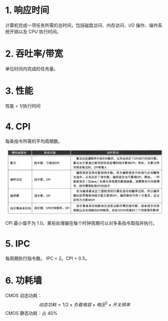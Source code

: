 # 1. 响应时间

计算机完成一项任务所需的总时间，包括磁盘访问、内存访问、I/O 操作、操作系统开销以及 CPU 执行时间。

# 2. 吞吐率/带宽

单位时间内完成的任务量。

# 3. 性能

性能 = 1/执行时间

# 4. CPI

每条指令所需的平均周期数。

![image-20240712213155564](./性能指标.assets/image-20240712213155564.png)

CPI 最小值不为 1.0。某些处理器在每个时钟周期可以对多条指令取指并执行。

# 5. IPC

每周期执行指令数。 IPC = 2。CPI = 0.5。

# 6. 功耗墙

CMOS 动态功耗：
$$
动态功耗 \propto 1/2 \times 负载电容 \times 电压^2 \times 开关频率
$$
CMOS 静态功耗：占 40%

